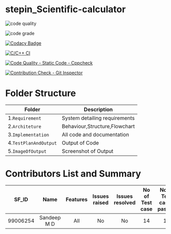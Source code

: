 # stepin_Scientific-calculator

![code quality](https://www.code-inspector.com/project/28091/score/svg)

![code grade](https://www.code-inspector.com/project/28091/status/svg)

[![Codacy Badge](https://app.codacy.com/project/badge/Grade/af6473280662414c91786bb24eb723c9)](https://www.codacy.com/gh/Sandeepmd-1999/stepin_Scientific-calculator/dashboard?utm_source=github.com&amp;utm_medium=referral&amp;utm_content=Sandeepmd-1999/stepin_Scientific-calculator&amp;utm_campaign=Badge_Grade)

[![C/C++ CI](https://github.com/Sandeepmd-1999/stepin_Scientific-calculator/actions/workflows/c-cpp.yml/badge.svg)](https://github.com/Sandeepmd-1999/stepin_Scientific-calculator/actions/workflows/c-cpp.yml)

[![Code Quality - Static Code - Cppcheck](https://github.com/Sandeepmd-1999/stepin_Scientific-calculator/actions/workflows/cppcheck.yml/badge.svg)](https://github.com/Sandeepmd-1999/stepin_Scientific-calculator/actions/workflows/cppcheck.yml)

[![Contribution Check - Git Inspector](https://github.com/Sandeepmd-1999/stepin_Scientific-calculator/actions/workflows/gitinspector.yml/badge.svg)](https://github.com/Sandeepmd-1999/stepin_Scientific-calculator/actions/workflows/gitinspector.yml)


# Folder Structure
|Folder        |Description |
|-------------|-----------|
|1.`Requirement`|System detailing requirements|
|2.`Architeture`|Behaviour,Structure,Flowchart|
|3.`Implementation`|All code and documentation|
|4.`TestPlanAndOutput`|Output of Code|
|5.`ImageOfOutput`|Screenshot of Output|

# Contributors List and Summary
|SF_ID|Name|Features|Issues raised|Issues resolved|No of Test case|No of Test cases passed|
|:---:|:---:|:---:|:---:|:---:|:---:|:---:|
|99006254|Sandeep M D|All|No|No|14|14|

